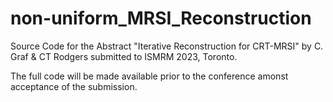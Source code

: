 # non-uniform_MRSI_Reconstruction
Source Code for the Abstract "Iterative Reconstruction for CRT-MRSI" by C. Graf & CT Rodgers submitted to ISMRM 2023, Toronto.

The full code will be made available prior to the conference amonst acceptance of the submission.
